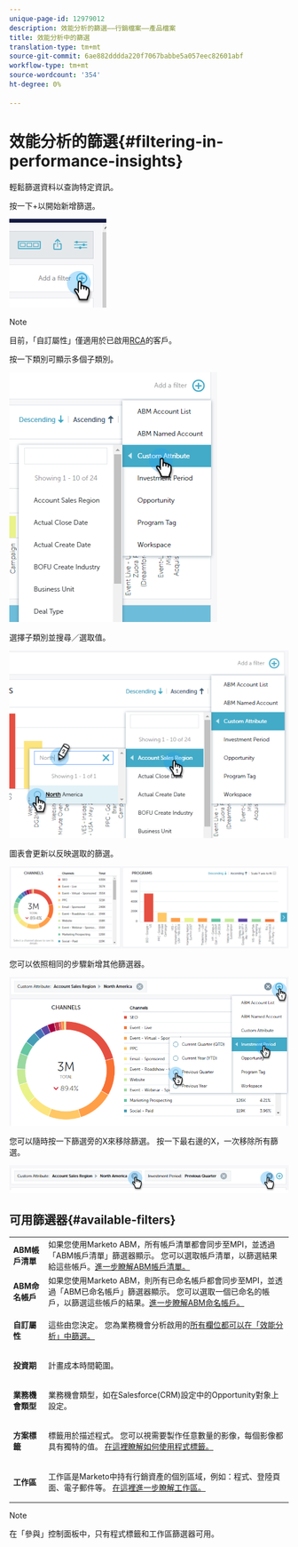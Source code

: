 ```yaml
---
unique-page-id: 12979012
description: 效能分析的篩選——行銷檔案——產品檔案
title: 效能分析中的篩選
translation-type: tm+mt
source-git-commit: 6ae882dddda220f7067babbe5a057eec82601abf
workflow-type: tm+mt
source-wordcount: '354'
ht-degree: 0%

---
```



# 效能分析的篩選{#filtering-in-performance-insights}

輕鬆篩選資料以查詢特定資訊。

按一下+以開始新增篩選。

![](assets/1-1.png)

>[!NOTE]
>
>目前，「自訂屬性」僅適用於已啟用[RCA](https://docs.marketo.com/x/lwIk)的客戶。

按一下類別可顯示多個子類別。

![](assets/two-1.png)

選擇子類別並搜尋／選取值。

![](assets/three.png)

圖表會更新以反映選取的篩選。

![](assets/four-1.png)

您可以依照相同的步驟新增其他篩選器。

![](assets/five.png)

您可以隨時按一下篩選旁的X來移除篩選。 按一下最右邊的X，一次移除所有篩選。

![](assets/6-2.png)

## 可用篩選器{#available-filters}

<table> 
 <tbody> 
  <tr> 
   <td colspan="1"><strong>ABM帳戶清單</strong></td> 
   <td colspan="1">如果您使用Marketo ABM，所有帳戶清單都會同步至MPI，並透過「ABM帳戶清單」篩選器顯示。 您可以選取帳戶清單，以篩選結果給這些帳戶。<a href="https://docs.marketo.com/display/public/DOCS/Account-Based+Web+Marketing+with+ABM" rel="nofollow">進一步瞭解ABM帳戶清單。</a></td> 
  </tr> 
  <tr> 
   <td colspan="1"><strong>ABM命名帳戶</strong></td> 
   <td colspan="1">如果您使用Marketo ABM，則所有已命名帳戶都會同步至MPI，並透過「ABM已命名帳戶」篩選器顯示。 您可以選取一個已命名的帳戶，以篩選這些帳戶的結果。<a href="https://docs.marketo.com/x/eaCt" rel="nofollow">進一步瞭解ABM命名帳戶。</a></td> 
  </tr> 
  <tr> 
   <td colspan="1"><strong>自訂屬性</strong></td> 
   <td colspan="1"><p>這些由您決定。 您為業務機會分析啟用的<a href="https://docs.marketo.com/display/public/DOCS/Enabling+Custom+Field+Sync+for+Revenue+Cycle+Analytics" rel="nofollow">所有欄位都可以在「效能分析」中篩選。</a></p></td> 
  </tr> 
  <tr> 
   <td colspan="1"><p><strong>投資期</strong></p></td> 
   <td colspan="1"><p>計畫成本時間範圍。</p></td> 
  </tr> 
  <tr> 
   <td colspan="1"><p><strong>業務機會類型</strong></p></td> 
   <td colspan="1"><p>業務機會類型，如在Salesforce(CRM)設定中的Opportunity對象上設定。</p></td> 
  </tr> 
  <tr> 
   <td><p><strong>方案標籤</strong></p></td> 
   <td><p>標籤用於描述程式。 您可以視需要製作任意數量的影像，每個影像都具有獨特的值。 <a href="https://docs.marketo.com/display/public/DOCS/Tags" rel="nofollow">在這裡瞭解如何使用程式標籤。</a></p></td> 
  </tr> 
  <tr> 
   <td><strong>工作區</strong></td> 
   <td><p>工作區是Marketo中持有行銷資產的個別區域，例如：程式、登陸頁面、電子郵件等。 <a href="https://docs.marketo.com/display/public/DOCS/Understanding+Workspaces+and+Person+Partitions" rel="nofollow">在這裡進一步瞭解工作區。</a></p></td> 
  </tr> 
 </tbody> 
</table>

>[!NOTE]
>
>在「參與」控制面板中，只有程式標籤和工作區篩選器可用。

